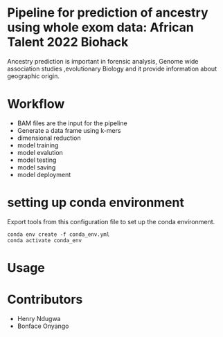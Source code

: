 # Pipeline for prediction of ancestry using whole exom data: African Talent 2022 Biohack 
Ancestry prediction is important in forensic analysis, Genome wide association studies ,evolutionary Biology and it provide information about geographic origin. 
#  Workflow
- BAM files are the input for the pipeline
- Generate a data frame using k-mers
- dimensional reduction
- model training
- model evalution
- model testing 
- model saving
- model deployment
# setting up conda environment
Export tools from this  configuration file to set up the conda environment.
```
conda env create -f conda_env.yml
conda activate conda_env
```
# Usage

# Contributors
- Henry Ndugwa
- Bonface Onyango
